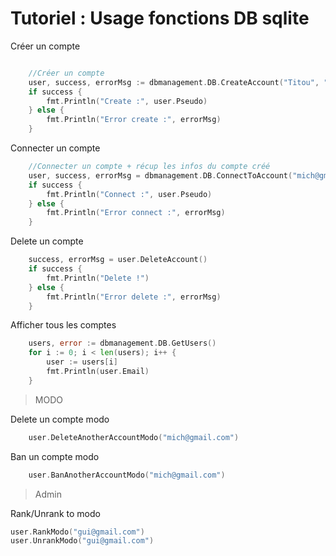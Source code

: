 # Tutoriel : Usage fonctions DB sqlite

Créer un compte
```go

	//Créer un compte
	user, success, errorMsg := dbmanagement.DB.CreateAccount("Titou", "titou@gmail.com", "Pass123")
	if success {
		fmt.Println("Create :", user.Pseudo)
	} else {
		fmt.Println("Error create :", errorMsg)
	}
```


Connecter un compte


```go
	//Connecter un compte + récup les infos du compte créé
	user, success, errorMsg = dbmanagement.DB.ConnectToAccount("mich@gmail.com", "Pass123")
	if success {
		fmt.Println("Connect :", user.Pseudo)
	} else {
		fmt.Println("Error connect :", errorMsg)
	}
```


Delete un compte

```go
	success, errorMsg = user.DeleteAccount()
	if success {
		fmt.Println("Delete !")
	} else {
		fmt.Println("Error delete :", errorMsg)
	}
```

Afficher tous les comptes

```go
	users, error := dbmanagement.DB.GetUsers()
	for i := 0; i < len(users); i++ {
		user := users[i]
		fmt.Println(user.Email)
	}
```


> MODO

Delete un compte modo
```go
	user.DeleteAnotherAccountModo("mich@gmail.com")

```

Ban un compte modo
```go
	user.BanAnotherAccountModo("mich@gmail.com")

```

> Admin

Rank/Unrank to modo

```go
user.RankModo("gui@gmail.com")
user.UnrankModo("gui@gmail.com")
```
